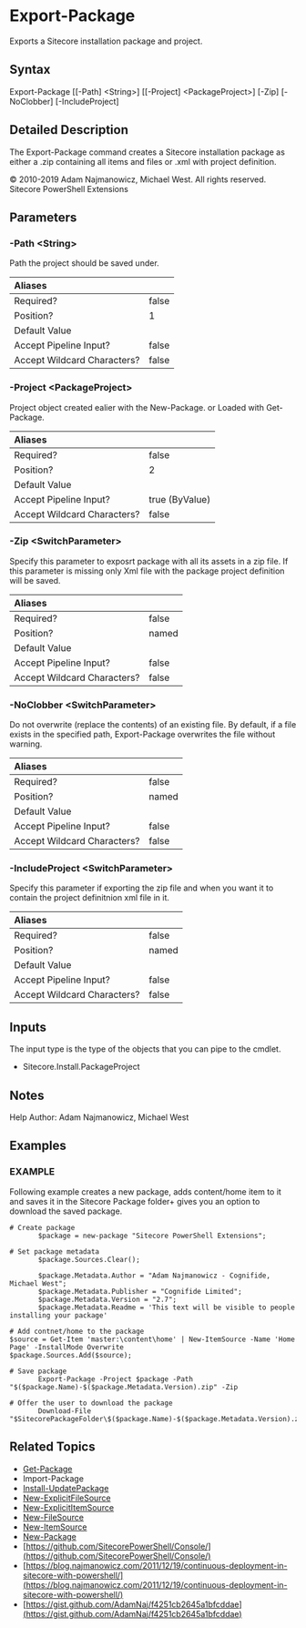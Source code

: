 # Export-Package

Exports a Sitecore installation package and project.

## Syntax

Export-Package \[\[-Path\] &lt;String&gt;\] \[\[-Project\] &lt;PackageProject&gt;\] \[-Zip\] \[-NoClobber\] \[-IncludeProject\]

## Detailed Description

The Export-Package command creates a Sitecore installation package as either a .zip containing all items and files or .xml with project definition.

© 2010-2019 Adam Najmanowicz, Michael West. All rights reserved. Sitecore PowerShell Extensions

## Parameters

### -Path  &lt;String&gt;

Path the project should be saved under.

| Aliases |  |
| :--- | :--- |
| Required? | false |
| Position? | 1 |
| Default Value |  |
| Accept Pipeline Input? | false |
| Accept Wildcard Characters? | false |

### -Project  &lt;PackageProject&gt;

Project object created ealier with the New-Package. or Loaded with Get-Package.

| Aliases |  |
| :--- | :--- |
| Required? | false |
| Position? | 2 |
| Default Value |  |
| Accept Pipeline Input? | true \(ByValue\) |
| Accept Wildcard Characters? | false |

### -Zip  &lt;SwitchParameter&gt;

Specify this parameter to exposrt package with all its assets in a zip file. If this parameter is missing only Xml file with the package project definition will be saved.

| Aliases |  |
| :--- | :--- |
| Required? | false |
| Position? | named |
| Default Value |  |
| Accept Pipeline Input? | false |
| Accept Wildcard Characters? | false |

### -NoClobber  &lt;SwitchParameter&gt;

Do not overwrite \(replace the contents\) of an existing file. By default, if a file exists in the specified path, Export-Package overwrites the file without warning.

| Aliases |  |
| :--- | :--- |
| Required? | false |
| Position? | named |
| Default Value |  |
| Accept Pipeline Input? | false |
| Accept Wildcard Characters? | false |

### -IncludeProject  &lt;SwitchParameter&gt;

Specify this parameter if exporting the zip file and when you want it to contain the project definitnion xml file in it.

| Aliases |  |
| :--- | :--- |
| Required? | false |
| Position? | named |
| Default Value |  |
| Accept Pipeline Input? | false |
| Accept Wildcard Characters? | false |

## Inputs

The input type is the type of the objects that you can pipe to the cmdlet.

* Sitecore.Install.PackageProject 

## Notes

Help Author: Adam Najmanowicz, Michael West

## Examples

### EXAMPLE

Following example creates a new package, adds content/home item to it and saves it in the Sitecore Package folder+ gives you an option to download the saved package.

```text
# Create package
       $package = new-package "Sitecore PowerShell Extensions";

# Set package metadata
       $package.Sources.Clear();

       $package.Metadata.Author = "Adam Najmanowicz - Cognifide, Michael West";
       $package.Metadata.Publisher = "Cognifide Limited";
       $package.Metadata.Version = "2.7";
       $package.Metadata.Readme = 'This text will be visible to people installing your package'

# Add contnet/home to the package
$source = Get-Item 'master:\content\home' | New-ItemSource -Name 'Home Page' -InstallMode Overwrite
$package.Sources.Add($source);

# Save package
       Export-Package -Project $package -Path "$($package.Name)-$($package.Metadata.Version).zip" -Zip

# Offer the user to download the package
       Download-File "$SitecorePackageFolder\$($package.Name)-$($package.Metadata.Version).zip"
```

## Related Topics

* [Get-Package](get-package.md)
* Import-Package
* [Install-UpdatePackage](install-updatepackage.md)
* [New-ExplicitFileSource](new-explicitfilesource.md)
* [New-ExplicitItemSource](new-explicititemsource.md)
* [New-FileSource](new-filesource.md)
* [New-ItemSource](new-itemsource.md)
* [New-Package](new-package.md)
* [https://github.com/SitecorePowerShell/Console/](https://github.com/SitecorePowerShell/Console/) 
* [https://blog.najmanowicz.com/2011/12/19/continuous-deployment-in-sitecore-with-powershell/](https://blog.najmanowicz.com/2011/12/19/continuous-deployment-in-sitecore-with-powershell/) 
* [https://gist.github.com/AdamNaj/f4251cb2645a1bfcddae](https://gist.github.com/AdamNaj/f4251cb2645a1bfcddae) 

